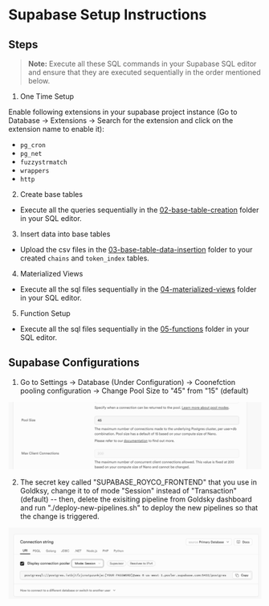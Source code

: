 # Supabase Setup Instructions

## Steps

> **Note:** Execute all these SQL commands in your Supabase SQL editor and ensure that they are executed sequentially in the order mentioned below.

1. One Time Setup

Enable following extensions in your supabase project instance (Go to Database -> Extensions -> Search for the extension and click on the extension name to enable it):

- `pg_cron`
- `pg_net`
- `fuzzystrmatch`
- `wrappers`
- `http`

2. Create base tables

- Execute all the queries sequentially in the [02-base-table-creation](./02-base-table-creation/) folder in your SQL editor.

3. Insert data into base tables

- Upload the csv files in the [03-base-table-data-insertion](./03-base-table-data-insertion/) folder to your created `chains` and `token_index` tables.

4. Materialized Views

- Execute all the sql files sequentially in the [04-materialized-views](./04-materialized-views/) folder in your SQL editor.

5. Function Setup

- Execute all the sql files sequentially in the [05-functions](./05-functions/) folder in your SQL editor.

## Supabase Configurations

1. Go to Settings -> Database (Under Configuration) -> Coonefction pooling configuration -> Change Pool Size to "45" from "15" (default)

![alt text](./images/pool-size.png)

2. The secret key called "SUPABASE_ROYCO_FRONTEND" that you use in Goldksy, change it to of mode "Session" instead of "Transaction" (default) -- then, delete the exisiting pipeline from Goldsky dashboard and run "./deploy-new-pipelines.sh" to deploy the new pipelines so that the change is triggered.

![alt text](./images/goldksy-secret.png)
